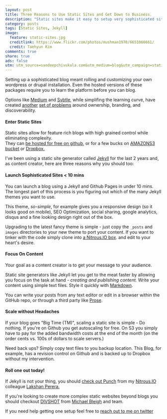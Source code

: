 ```yaml
---
layout: post
title: Three Reasons to Use Static Sites and Get Down to Business.
description: "Static sites make it easy to setup very sophisticated sites, let you focus on content and scale as needed."
category: posts
tags: [Static Sites, Jekyll]
image:
  feature: static-sites.jpg
  creditlink: https://www.flickr.com/photos/mushman1970/6651066661/
  credit: Taehyun Kim
comments: true
share: true
ads: false
utm: utm_source=sandeepchivukula.com&utm_medium=blog&utm_campaign=staticsited
---
```


Setting up a sophisticated blog meant rolling and customizing your own wordpress
or drupal installation. Even the hosted versions of these packages require you to
learn the platform before you can blog.

Options like [Medium](https://medium.com/) and [Svbtle](https://svbtle.com/?),
while simplifing the learning curve, have created [another](https://medium.com/writers-on-writing/336300490cbb)
[set of problems](http://blog.spanishcurls.com/the-reasons-why-you-should-not-join-medium?{{page.utm}})
around ownership, branding, and discoverability.

#### Enter Static Sites

Static sites allow for feature rich blogs with high grained control while eliminating complexity.  
They can [be hosted for free on github](https://help.github.com/articles/what-are-github-pages?{{page.utm}}), or for
a few bucks on [AMAZONS3 bucket](http://docs.aws.amazon.com/AmazonS3/latest/dev/WebsiteHosting.html) or [Dropbox.](https://dropbox.com/??{{page.utm}})

I've been using a static site generator called [Jekyll](http://jekyllrb.com/?{{page.utm}}) for the last 2 years
and, as content creator, here are three reasons why you should too:

#### Launch Sophisticated Sites < 10 mins

You can launch a blog using a Jekyll and Github Pages in under 10 mins.
The longest part of this process is you figuring out which of the many
Jekyll themes you want to use.

This theme, *so-simple*, for example gives you a responsive design (so it looks
good on mobile), SEO Optimization, social sharing, google analytics, disqus and
a fine looking design right out of the box.

Upgrading to the latest fancy theme is simple - just copy the `_posts` and `images`
directories to your new theme to port your content. If you want to tinker with
the code simply clone into [a Nitrous.IO box](https://www.nitrous.io/?).
and edit to your heart's desire.

#### Focus On Content

Your goal as a content creator is to get your message to your audience.

Static site generators like Jekyll let you get to the meat faster by allowing
you focus on the task at hand - _creating and publishing content._ Write your
content using simple text files. Style it quickly with [Markdown](http://daringfireball.net/projects/markdown/?{{page.utm}}).

You can write your posts from any text editor or edit in a browser within the
GitHub repo, or through a third party like [Prose](http://prose.io/?{{page.utm}}).

#### Scale without Headaches

If your blog goes "Big Time (TM)", scaling a static site is simple - Do nothing.
If you're on Github you get autoscaling for free. On S3 you simply have to pay
for the added bandwidth costs at the end of the month
(on the order cents vs. 100s of dollars to scale servers.)

Need back ups? Simply copy text files to you backup location.
This Blog, for example, has a revision control on Github and is backed up to
Dropbox without my intervention.


#### Roll one out today!

If Jekyll is not your thing, you should [check out Punch](http://laktek.github.io/punch/?{{page.utm}}) from my
[Nitrous.IO](https://www.nitrous.io/?) colleague [Lakshan Perera.](http://www.laktek.com/?{{page.utm}})

If you're looking to create more complex static websites beyond blogs you should
checkout [DIVSHOT](https://www.divshot.com/?{{page.utm}}) from [Michael Bleigh](http://www.mbleigh.com/?{{page.utm}}) and team.

If you need help getting one setup feel free to [reach out to me on twitter](http://twitter.com/_sandeep?{{page.utm}})
